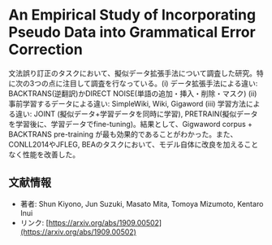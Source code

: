 # An Empirical Study of Incorporating Pseudo Data into Grammatical Error Correction

文法誤り訂正のタスクにおいて、擬似データ拡張手法について調査した研究。特に次の3つの点に注目して調査を行なっている。(i) データ拡張手法による違い: BACKTRANS(逆翻訳)かDIRECT NOISE(単語の追加・挿入・削除・マスク) (ii) 事前学習するデータによる違い: SimpleWiki, Wiki, Gigaword (iii) 学習方法による違い: JOINT (擬似データ+学習データを同時に学習), PRETRAIN(擬似データを学習後に、学習データでfine-tuning)。結果として、Gigwaword corpus + BACKTRANS pre-training が最も効果的であることがわかった。また、CONLL2014やJFLEG, BEAのタスクにおいて、モデル自体に改良を加えることなく性能を改善した。





## 文献情報

- 著者: Shun Kiyono, Jun Suzuki, Masato Mita, Tomoya Mizumoto, Kentaro Inui
- リンク: [https://arxiv.org/abs/1909.00502](https://arxiv.org/abs/1909.00502)









